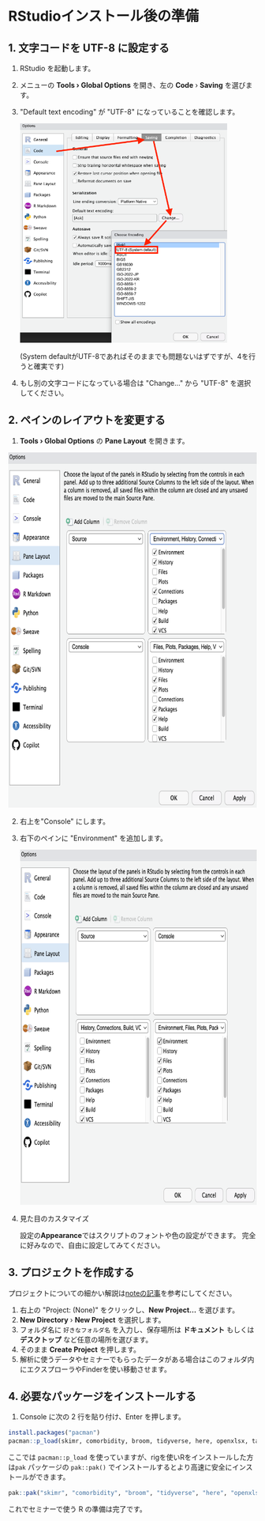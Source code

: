 # RStudioインストール後の準備

## 1. 文字コードを UTF-8 に設定する

1. RStudio を起動します。
2. メニューの **Tools › Global Options** を開き、左の **Code** › **Saving** を選びます。
3. "Default text encoding" が "UTF-8" になっていることを確認します。

   <img width="420" height="444" alt="image" src="assets/rstudio/post-install/encoding-settings.png" />

   (System defaultがUTF-8であればそのままでも問題ないはずですが、4を行うと確実です)

4. もし別の文字コードになっている場合は "Change..." から "UTF-8" を選択してください。

## 2. ペインのレイアウトを変更する

1. **Tools › Global Options** の **Pane Layout** を開きます。

<img width="714" height="719" alt="image" src="assets/rstudio/post-install/pane-layout-default.png" />

2. 右上を"Console" にします。
3. 右下のペインに "Environment" を追加します。

   <img width="714" height="719" alt="image" src="assets/rstudio/post-install/pane-layout-custom.png" />

4. 見た目のカスタマイズ

   設定の**Appearance**ではスクリプトのフォントや色の設定ができます。
   完全に好みなので、自由に設定してみてください。

## 3. プロジェクトを作成する

プロジェクトについての細かい解説は[noteの記事](https://note.com/mitti1210/n/nc4166e4d1cf1)を参考にしてください。

1. 右上の "Project: (None)" をクリックし、**New Project...** を選びます。
2. **New Directory** › **New Project** を選択します。
3. フォルダ名に `好きなフォルダ名` を入力し、保存場所は **ドキュメント** もしくは **デスクトップ** など任意の場所を選びます。
4. そのまま **Create Project** を押します。
5. 解析に使うデータやセミナーでもらったデータがある場合はこのフォルダ内にエクスプローラやFinderを使い移動させます。

## 4. 必要なパッケージをインストールする

1. Console に次の 2 行を貼り付け、Enter を押します。

```r
install.packages("pacman")
pacman::p_load(skimr, comorbidity, broom, tidyverse, here, openxlsx, tableone)
```

ここでは `pacman::p_load` を使っていますが、rigを使いRをインストールした方は`pak` パッケージの `pak::pak()` でインストールするとより高速に安全にインストールができます。

```r
pak::pak("skimr", "comorbidity", "broom", "tidyverse", "here", "openxlsx", "tableone", "gtusmmary")
```

これでセミナーで使う R の準備は完了です。
